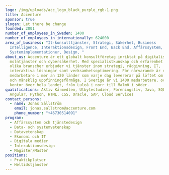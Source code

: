 ```yaml
---
logo: /img/uploads/acc_logo_black_purple_rgb-1.png
title: Accenture
sponsor: true
slogan: Let there be change
founded: 2001
number_of_employees_in_Sweden: 1400
number_of_employees_in_internationally: 624000
area_of_business: "It-konsulttjänster, Strategi, Säkerhet, Business
  Intelligence, Interaktionsdesign, Front End, Back End, Affärssystem,
  Systemimplementationer, Design, "
about_us: Accenture är ett globalt konsultföretag inriktat på digitalisering,
  molntjänster och cybersäkerhet. Med specialistkunskap och erfarenhet från
  olika branscher erbjuder vi tjänster inom strategi, rådgivning, IT,
  interaktiva lösningar samt verksamhetsoptimering. För närvarande är vi 624 000
  medarbetare i mer än 120 länder som varje dag levererar på löftet om teknisk
  och mänsklig uppfinningsförmåga. I Sverige är vi 1400 medarbetare, och har
  kontor över hela landet, från Luleå i norr till Malmö i söder.
qualifications: Aktiv Kårmedlem, Utbytestudier, Föreningsliv, Java, SQL, React,
  Angular, Python, HTML, CSS, Oracle, SAP, Cloud Services
contact_persons:
  - name: Jonas Sällström
    email: jonas.sallstrom@accenture.com
    phone_number: "+46730514091"
program:
  - Affärssystem och tjänstedesign
  - Data- och systemvetenskap
  - Datavetenskap
  - Ekonomi och IT
  - Digitala medier
  - Interaktionsdesign
  - Magister/Master
positions:
  - Praktikplatser
  - Heltidstjänster
---
```

